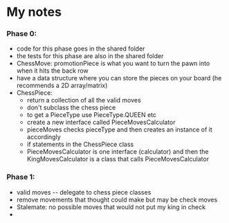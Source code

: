 # My notes
### Phase 0:
- code for this phase goes in the shared folder
- the tests for this phase are also in the shared folder
- ChessMove: promotionPiece is what you want to turn the pawn into when it hits the back row
- have a data structure where you can store the pieces on your board (he recommends a 2D array/matrix)
- ChessPiece:
  - return a collection of all the valid moves
  - don't subclass the chess piece
  - to get a PieceType use PieceType.QUEEN etc
  - create a new interface called PieceMovesCalculator 
  - pieceMoves checks pieceType and then creates an instance of it accordingly
  - if statements in the ChessPiece class
  - PieceMovesCalculator is one interface (calculator) and then the KingMovesCalculator is a class that calls PieceMovesCalculator

### Phase 1:
- valid moves -- delegate to chess piece classes
- remove movements that thought could make but may be check moves
- Stalemate: no possible moves that would not put my king in check
- 